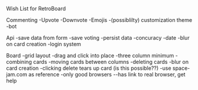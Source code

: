 Wish List for RetroBoard

Commenting
-Upvote
-Downvote
-Emojis
-(possiblilty) customization theme
-bot

Api
-save data from form
-save voting
-persist data
-concuracy
-date
-blur on card creation
-login system

Board
-grid layout
-drag and click into place
-three column minimum
-combining cards
-moving cards between columns
-deleting cards
-blur on card creation
-clicking delete tears up card (is this possible??)
-use space-jam.com as reference
-only good browsers
--has link to real browser, get help

